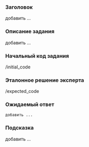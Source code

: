 ### Заголовок
добавить ... 

### Описание задания
добавить ... 


### Начальный код задания
/initial_code

### Эталонное решение эксперта
/expected_code

### Ожидаемый ответ
```
добавить ... 
```

### Подсказка
добавить ... 
